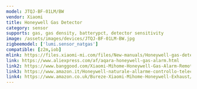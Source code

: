 ```yaml
---
model: JTQJ-BF-01LM/BW
vendor: Xiaomi
title: Honeywell Gas Detector 
category: sensor
supports: gas, gas density, batterypct, detector sensitivity
image: /assets/images/devices/JTQJ-BF-01LM-BW.jpg
zigbeemodel: ['lumi.sensor_natgas']
compatible: [z2m,iob]
mlink: https://files.xiaomi-mi.com/files/New-manuals/Honeywell-gas-detector-EN.pdf
link: https://www.aliexpress.com/af/aqara-honeywell-gas-alarm.html
link2: https://www.banggood.com/Xiaomi-Mihome-Honeywell-Gas-Alarm-Remote-Alert-Air-Exhaust-Sensor-p-1148107.html
link3: https://www.amazon.it/Honeywell-naturale-allarme-controllo-telecomando/dp/B07M66XHZN
link4: https://www.amazon.co.uk/Bureze-Xiaomi-Mihome-Honeywell-Exhaust/dp/B07KCMQV7Q
---
```

